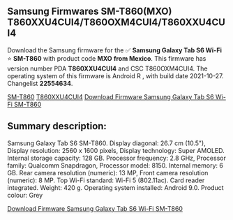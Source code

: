 <h2>Samsung Firmwares SM-T860(MXO) T860XXU4CUI4/T860OXM4CUI4/T860XXU4CUI4</h2>
Download the Samsung firmware for the ✅ <strong>Samsung Galaxy Tab S6 Wi-Fi </strong> ⭐ <strong>SM-T860</strong> with product code <strong>MXO</strong> <strong> from Mexico</strong>. This firmware has version number PDA <strong>T860XXU4CUI4</strong> and CSC T860OXM4CUI4. The operating system of this firmware is Android R , with build date 2021-10-27. Changelist <strong>22554634</strong>.


[SM-T860](https://samfirm.shop/samsung/model/SM-T860)
[T860XXU4CUI4](https://samfirm.shop/samsung/pda/T860XXU4CUI4)
[Download Firmware Samsung Galaxy Tab S6 Wi-Fi SM-T860](https://samfirm.shop/samsung/firmware/469281)
<h2>Summary description:</h2>
<p>Samsung Galaxy Tab S6 SM-T860. Display diagonal: 26.7 cm (10.5"), Display resolution: 2560 x 1600 pixels, Display technology: Super AMOLED. Internal storage capacity: 128 GB. Processor frequency: 2.8 GHz, Processor family: Qualcomm Snapdragon, Processor model: 8150. Internal memory: 6 GB. Rear camera resolution (numeric): 13 MP, Front camera resolution (numeric): 8 MP. Top Wi-Fi standard: Wi-Fi 5 (802.11ac). Card reader integrated. Weight: 420 g. Operating system installed: Android 9.0. Product colour: Grey</p>


[Download Firmware Samsung Galaxy Tab S6 Wi-Fi SM-T860](https://samfirm.shop/samsung/firmware/469281)

